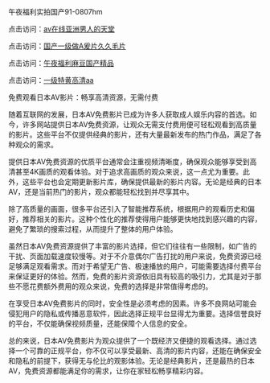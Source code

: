 午夜福利实拍国产91-0807hm

点击访问：<a href="https://heiliaoxqkkct.pages.dev">av在线亚洲男人的天堂</a>

点击访问：<a href="https://heiliaowzu4ur.pages.dev">国产一级做A爰片久久毛片</a>

点击访问：<a href="https://heiliaoll4qsx.pages.dev">午夜福利麻豆国产精品</a>

点击访问：<a href="https://heiliaoxwd5i8.pages.dev">一级特黄高清aa</a>



免费观看日本AV影片：畅享高清资源，无需付费

随着互联网的发展，日本AV免费影片已成为许多人获取成人娱乐内容的首选。如今，许多网站提供日本AV免费资源，让观众无需支付费用便可轻松观看到高质量的影片。这些平台不仅提供经典的影片，还有大量最新发布的热门作品，满足了各种观众的需求。

提供日本AV免费资源的优质平台通常会注重视频清晰度，确保观众能够享受到高清甚至4K画质的观看体验。对于追求高画质的观众来说，这一点尤为重要。此外，这些平台也会定期更新影片库，确保提供最新的影片内容。无论是经典的日本AV，还是当前热门的影片，观众都能轻松找到并尽享其中。

除了高质量的画面，很多平台还引入了智能推荐系统，根据用户的观看历史和偏好，推荐相关的影片。这种个性化的推荐使得用户能够更快地找到感兴趣的内容，避免了繁琐的搜索过程，从而提升了整体的用户体验。

虽然日本AV免费资源提供了丰富的影片选择，但它们往往有一些限制，如广告的干扰、页面加载速度较慢等。对于不介意偶尔广告打扰的用户来说，免费资源已经足够满足观看需求。而对于希望无广告、极速播放的用户，可能需要选择付费平台来保证更好的体验。然而，免费的影片资源依旧具有较高的吸引力，尤其是对于那些不愿花费额外费用的观众来说，免费的选择是非常值得考虑的。

在享受日本AV免费影片的同时，安全性是必须考虑的因素。许多不良网站可能会侵犯用户的隐私或传播恶意软件，因此选择正规平台显得尤为重要。选择信誉良好的平台，不仅能确保视频质量，还能保障个人信息的安全。

总的来说，日本AV免费影片为观众提供了一个既经济又便捷的观看选择。通过选择一个可靠的正规平台，你不仅可以享受最新、高清的影片内容，还能在确保安全和隐私的前提下，获得无与伦比的观影体验。无论是经典影片，还是最热的日本AV，免费资源都能满足你的需求，让你在家轻松畅享精彩内容。


<span style="display:none;">[Canonical link]( ）</span>
